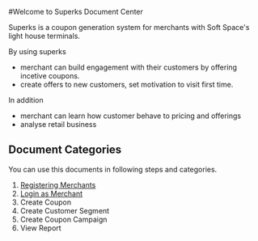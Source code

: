 #Welcome to Superks Document Center

Superks is a coupon generation system for merchants with Soft Space's light house terminals.

By using superks
- merchant can build engagement with their customers by offering incetive coupons.
- create offers to new customers, set motivation to visit first time.

In addition 
- merchant can learn how customer behave to pricing and offerings
- analyse retail business


## Document Categories

You can use this documents in following steps and categories.

1. [Registering Merchants](register-merchant.md)
2. [Login as Merchant](login.md)
3. Create Coupon
4. Create Customer Segment
5. Create Coupon Campaign
6. View Report

